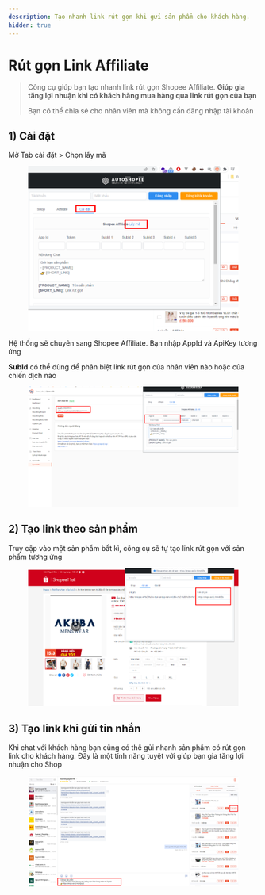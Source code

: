 ```yaml
---
description: Tạo nhanh link rút gọn khi gửi sản phẩm cho khách hàng.
hidden: true
---
```


# Rút gọn Link Affiliate

> Công cụ giúp bạn tạo nhanh link rút gọn Shopee Affiliate. **Giúp gia tăng lợi nhuận khi có khách hàng mua hàng qua link rút gọn của bạn**
>
> Bạn có thể chia sẻ cho nhân viên mà không cần đăng nhập tài khoản

## 1) Cài đặt

Mở Tab cài đặt > Chọn lấy mã

<figure><img src="../../.gitbook/assets/image (11) (2).png" alt=""><figcaption></figcaption></figure>

Hệ thống sẽ chuyên sang Shopee Affiliate. Bạn nhập AppId và ApiKey tương ứng

**SubId** có thể dùng để phân biệt link rút gọn của nhân viên nào hoặc của chiến dịch nào

<figure><img src="../../.gitbook/assets/image (2) (3).png" alt=""><figcaption></figcaption></figure>

## 2) Tạo link theo sản phẩm

Truy cập vào một sản phẩm bất kì, công cụ sẽ tự tạo link rút gọn với sản phẩm tương ứng

<figure><img src="../../.gitbook/assets/image (2) (1) (1) (2).png" alt=""><figcaption></figcaption></figure>

## 3) Tạo link khi gửi tin nhắn

Khi chat với khách hàng bạn cũng có thể gửi nhanh sản phẩm có rút gọn link cho khách hàng. Đây là một tính năng tuyệt với giúp bạn gia tăng lợi nhuận cho Shop

<figure><img src="../../.gitbook/assets/image (6) (1).png" alt=""><figcaption></figcaption></figure>

